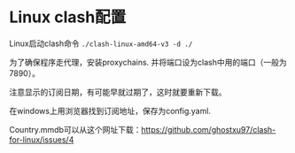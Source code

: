 # Linux clash配置

Linux启动clash命令 `./clash-linux-amd64-v3 -d ./`

为了确保程序走代理，安装proxychains. 并将端口设为clash中用的端口（一般为7890）。

注意显示的订阅日期，有可能早就过期了，这时就要重新下载。

在windows上用浏览器找到订阅地址，保存为config.yaml. 

Country.mmdb可以从这个网址下载：https://github.com/ghostxu97/clash-for-linux/issues/4